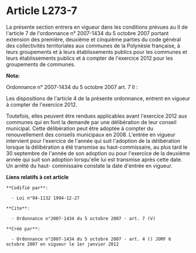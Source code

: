 # Article L273-7

La présente section entrera en vigueur dans les conditions prévues au II de l'article 7 de l'ordonnance n° 2007-1434 du 5
octobre 2007 portant extension des première, deuxième et cinquième parties du code général des collectivités territoriales
aux communes de la Polynésie française, à leurs groupements et à leurs établissements publics pour les communes et leurs
établissements publics et à compter de l'exercice 2012 pour les groupements de communes.

**Nota:**

Ordonnance n° 2007-1434 du 5 octobre 2007 art. 7 II :

Les dispositions de l'article 4 de la présente ordonnance, entrent en vigueur à compter de l'exercice 2012.

Toutefois, elles peuvent être rendues applicables avant l'exercice 2012 aux communes qui en font la demande par une
délibération de leur conseil municipal. Cette délibération peut être adoptée à compter du renouvellement des conseils
municipaux en 2008. L'entrée en vigueur intervient pour l'exercice de l'année qui suit l'adoption de la délibération lorsque
la délibération a été transmise au haut-commissaire, au plus tard le 30 septembre de l'année de son adoption ou pour
l'exercice de la deuxième année qui suit son adoption lorsqu'elle lui est transmise après cette date. Un arrêté du haut-
commissaire constate la date d'entrée en vigueur.

**Liens relatifs à cet article**

	**Codifié par**:

	  - Loi n°94-1132 1994-12-27

	**Cite**:

	  - Ordonnance n°2007-1434 du 5 octobre 2007 - art. 7 (V)

	**Créé par**:

	  - Ordonnance n°2007-1434 du 5 octobre 2007 - art. 4 () JORF 6 octobre 2007 en vigueur le 1er janvier 2012
